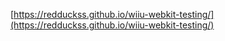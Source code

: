 [https://redduckss.github.io/wiiu-webkit-testing/](https://redduckss.github.io/wiiu-webkit-testing/)